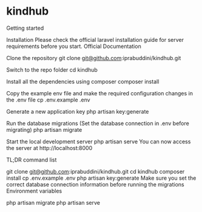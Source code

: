 # kindhub
Getting started

Installation
Please check the official laravel installation guide for server requirements before you start. Official Documentation

Clone the repository
git clone git@github.com:iprabuddini/kindhub.git

Switch to the repo folder
cd kindhub

Install all the dependencies using composer
composer install

Copy the example env file and make the required configuration changes in the .env file
cp .env.example .env

Generate a new application key
php artisan key:generate

Run the database migrations (Set the database connection in .env before migrating)
php artisan migrate

Start the local development server
php artisan serve
You can now access the server at http://localhost:8000

TL;DR command list

git clone git@github.com:iprabuddini/kindhub.git
cd kindhub
composer install
cp .env.example .env
php artisan key:generate
Make sure you set the correct database connection information before running the migrations Environment variables

php artisan migrate
php artisan serve
